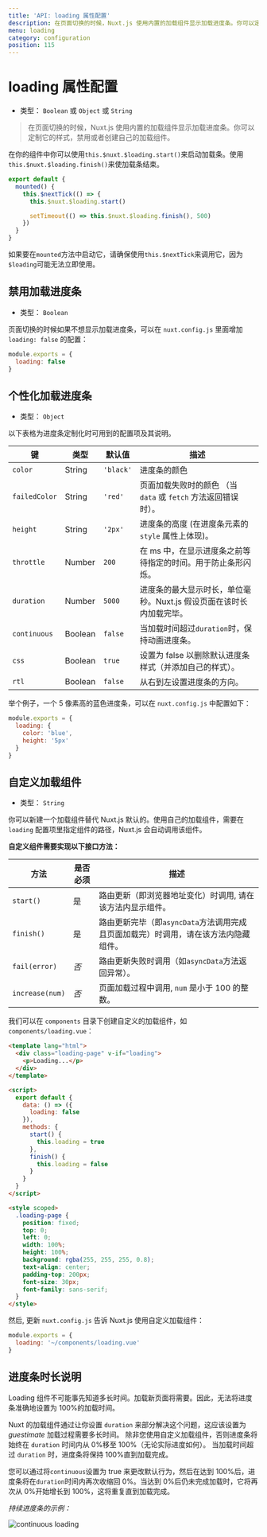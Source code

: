```yaml
---
title: 'API: loading 属性配置'
description: 在页面切换的时候，Nuxt.js 使用内置的加载组件显示加载进度条。你可以定制它的样式，禁用或者创建自己的加载组件。
menu: loading
category: configuration
position: 115
---
```


# loading 属性配置

- 类型： `Boolean` 或 `Object` 或 `String`

> 在页面切换的时候，Nuxt.js 使用内置的加载组件显示加载进度条。你可以定制它的样式，禁用或者创建自己的加载组件。

在你的组件中你可以使用`this.$nuxt.$loading.start()`来启动加载条。使用`this.$nuxt.$loading.finish()`来使加载条结束。

```javascript
export default {
  mounted() {
    this.$nextTick(() => {
      this.$nuxt.$loading.start()

      setTimeout(() => this.$nuxt.$loading.finish(), 500)
    })
  }
}
```

如果要在`mounted`方法中启动它，请确保使用`this.$nextTick`来调用它，因为`$loading`可能无法立即使用。

## 禁用加载进度条

- 类型： `Boolean`

页面切换的时候如果不想显示加载进度条，可以在 `nuxt.config.js` 里面增加 `loading: false` 的配置：

```js
module.exports = {
  loading: false
}
```

## 个性化加载进度条

- 类型： `Object`

以下表格为进度条定制化时可用到的配置项及其说明。

| 键 | 类型 | 默认值 | 描述 |
| --- | --- | --- | --- |
| `color` | String | `'black'` | 进度条的颜色 |
| `failedColor` | String | `'red'` | 页面加载失败时的颜色 （当 `data` 或 `fetch` 方法返回错误时）。 |
| `height` | String | `'2px'` | 进度条的高度 (在进度条元素的 `style` 属性上体现)。 |
| `throttle` | Number | `200` | 在 ms 中，在显示进度条之前等待指定的时间。用于防止条形闪烁。 |
| `duration` | Number | `5000` | 进度条的最大显示时长，单位毫秒。Nuxt.js 假设页面在该时长内加载完毕。 |
| `continuous` | Boolean | `false` | 当加载时间超过`duration`时，保持动画进度条。 |
| `css` | Boolean | `true` | 设置为 false 以删除默认进度条样式（并添加自己的样式）。 |
| `rtl` | Boolean | `false` | 从右到左设置进度条的方向。 |

举个例子，一个 5 像素高的蓝色进度条，可以在 `nuxt.config.js` 中配置如下：

```js
module.exports = {
  loading: {
    color: 'blue',
    height: '5px'
  }
}
```

## 自定义加载组件

- 类型： `String`

你可以新建一个加载组件替代 Nuxt.js 默认的。使用自己的加载组件，需要在 `loading` 配置项里指定组件的路径，Nuxt.js 会自动调用该组件。

**自定义组件需要实现以下接口方法：**

| 方法 | 是否必须 | 描述 |
| --- | --- | --- |
| `start()` | 是 | 路由更新（即浏览器地址变化）时调用, 请在该方法内显示组件。 |
| `finish()` | 是 | 路由更新完毕（即`asyncData`方法调用完成且页面加载完）时调用，请在该方法内隐藏组件。 |
| `fail(error)` | _否_ | 路由更新失败时调用（如`asyncData`方法返回异常）。 |
| `increase(num)` | _否_ | 页面加载过程中调用, `num` 是小于 100 的整数。 |

我们可以在 `components` 目录下创建自定义的加载组件，如 `components/loading.vue`：

```html
<template lang="html">
  <div class="loading-page" v-if="loading">
    <p>Loading...</p>
  </div>
</template>

<script>
  export default {
    data: () => ({
      loading: false
    }),
    methods: {
      start() {
        this.loading = true
      },
      finish() {
        this.loading = false
      }
    }
  }
</script>

<style scoped>
  .loading-page {
    position: fixed;
    top: 0;
    left: 0;
    width: 100%;
    height: 100%;
    background: rgba(255, 255, 255, 0.8);
    text-align: center;
    padding-top: 200px;
    font-size: 30px;
    font-family: sans-serif;
  }
</style>
```

然后, 更新 `nuxt.config.js` 告诉 Nuxt.js 使用自定义加载组件：

```js
module.exports = {
  loading: '~/components/loading.vue'
}
```

## 进度条时长说明

Loading 组件不可能事先知道多长时间。加载新页面将需要。因此，无法将进度条准确地设置为 100%的加载时间。

Nuxt 的加载组件通过让你设置 `duration` 来部分解决这个问题，这应该设置为 _guestimate_ 加载过程需要多长时间。 除非您使用自定义加载组件，否则进度条将始终在 `duration` 时间内从 0%移至 100%（无论实际进度如何）。 当加载时间超过 `duration` 时，进度条将保持 100%直到加载完成。

您可以通过将`continuous`设置为 true 来更改默认行为，然后在达到 100%后，进度条将在`duration`时间内再次收缩回 0%。当达到 0%后仍未完成加载时，它将再次从 0%开始增长到 100%，这将重复直到加载完成。

_持续进度条的示例：_

<img src="/api-continuous-loading.gif" alt="continuous loading"/>
